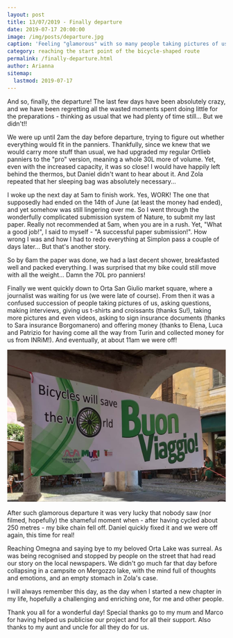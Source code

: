 ```yaml
---
layout: post
title: 13/07/2019 - Finally departure
date: 2019-07-17 20:00:00
image: /img/posts/departure.jpg
caption: 'Feeling "glamorous" with so many people taking pictures of us!' 
category: reaching the start point of the bicycle-shaped route
permalink: /finally-departure.html
author: Arianna
sitemap:
  lastmod: 2019-07-17
---
```


And so, finally, the departure! The last few days have been absolutely crazy, and we have been regretting all the wasted moments spent doing little for the preparations - thinking as usual that we had plenty of time still... But we didn't!! 

We were up until 2am the day before departure, trying to figure out whether everything would fit in the panniers. Thankfully, since we knew that we would carry more stuff than usual, we had upgraded my regular Ortlieb panniers to the "pro" version, meaning a whole 30L more of volume. Yet, even with the increased capacity, it was so close! I would have happily left behind the thermos, but Daniel didn't want to hear about it. And Zola repeated that her sleeping bag was absolutely necessary...

I woke up the next day at 5am to finish work. Yes, WORK! The one that supposedly had ended on the 14th of June (at least the money had ended), and yet somehow was still lingering over me. So I went through the wonderfully complicated submission system of Nature, to submit my last paper. Really not recommended at 5am, when you are in a rush. Yet, "What a good job!", I said to myself - "A successful paper submission!". How wrong I was and how I had to redo everything at Simplon pass a couple of days later... But that's another story. 

So by 6am the paper was done, we had a last decent shower, breakfasted well and packed everything. I was surprised that my bike could still move with all the weight... Damn the 70L pro panniers!

Finally we went quickly down to Orta San Giulio market square, where a journalist was waiting for us (we were late of course). From then it was a confused succession of people taking pictures of us, asking questions, making interviews, giving us t-shirts and croissants (thanks Su!), taking more pictures and even videos, asking to sign insurance documents (thanks to Sara insurance Borgomanero) and offering money (thanks to Elena, Luca and Patrizio for having come all the way from Turin and collected money for us from INRiM!). And eventually, at about 11am we were off! 

<img class="img-responsive" src=" /img/posts/banner.jpg" alt="banner">

After such glamorous departure it was very lucky that nobody saw (nor filmed, hopefully) the shameful moment when - after having cycled about 250 metres - my bike chain fell off. Daniel quickly fixed it and we were off again, this time for real! 

Reaching Omegna and saying bye to my beloved Orta Lake was surreal. As was being recognised and stopped by people on the street that had read our story on the local newspapers. We didn't go much far that day before collapsing in a campsite on Mergozzo lake, with the mind full of thoughts and emotions, and an empty stomach in Zola's case. 

I will always remember this day, as the day when I started a new chapter in my life, hopefully a challenging and enriching one, for me and other people. 

Thank you all for a wonderful day! Special thanks go to my mum and Marco for having helped us publicise our project and for all their support. Also thanks to my aunt and uncle for all they do for us. 
